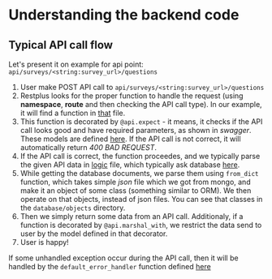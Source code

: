 Understanding the backend code
=============

## Typical API call flow

Let's present it on example for api point: `api/surveys/<string:survey_url>/questions`

1. User make POST API call to `api/surveys/<string:survey_url>/questions`
2. Restplus looks for the proper function to handle the request (using **namespace**, **route** and then checking the API call type). In our example, it will find a function in [that](../bridges/api/endpoints/questions.py) file.
3. This function is decorated by `@api.expect` - it means, it checks if the API call looks good and have required parameters, as shown in *swagger*. These models are defined [here](api/serializers.py). If the API call is not correct, it will automatically return *400 BAD REQUEST*.
4. If the API call is correct, the function proceedes, and we typically parse the given API data in [logic](../bridges/api/logic.py) file, which typically ask database [here](../bridges/database/mongo.py).
5. While getting the database documents, we parse them using `from_dict` function, which takes simple *json* file which we got from mongo, and make it an object of some class (something similar to ORM). We then operate on that objects, instead of json files. You can see that classes in the `database/objects` directory.
6. Then we simply return some data from an API call. Additionaly, if a function is decorated by `@api.marshal_with`, we restrict the data send to user by the model defined in that decorator.
7. User is happy!

If some unhandled exception occur during the API call, then it will be handled by the `default_error_handler` function defined [here](../bridges/api/restplus.py)


